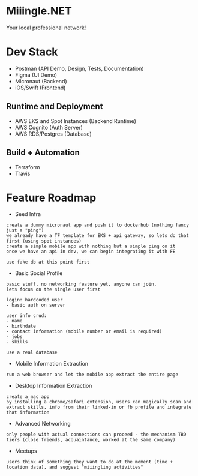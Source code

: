 # Miiingle.NET
Your local professional network!

# Dev Stack
- Postman (API Demo, Design, Tests, Documentation)
- Figma (UI Demo)
- Micronaut (Backend)
- iOS/Swift (Frontend)

## Runtime and Deployment
- AWS EKS and Spot Instances (Backend Runtime)
- AWS Cognito (Auth Server)
- AWS RDS/Postgres (Database)

## Build + Automation
- Terraform
- Travis

# Feature Roadmap
- Seed Infra
```
create a dummy micronaut app and push it to dockerhub (nothing fancy just a "ping")
we already have a TF template for EKS + api gateway, so lets do that first (using spot instances)
create a simple mobile app with nothing but a simple ping on it
once we have an api in dev, we can begin integrating it with FE

use fake db at this point first
```
- Basic Social Profile
```
basic stuff, no networking feature yet, anyone can join, 
lets focus on the single user first

login: hardcoded user
- basic auth on server

user info crud:
- name
- birthdate
- contact information (mobile number or email is required)
- jobs
- skills

use a real database
```
- Mobile Information Extraction
```
run a web browser and let the mobile app extract the entire page
```
- Desktop Information Extraction
```
create a mac app
by installing a chrome/safari extension, users can magically scan and extract skills, info from their linked-in or fb profile and integrate that information
```
- Advanced Networking
```
only people with actual connections can proceed - the mechanism TBD
tiers (close friends, acquaintance, worked at the same company)
```
- Meetups
```
users think of something they want to do at the moment (time + location data), and suggest "miiingling activities"
```

